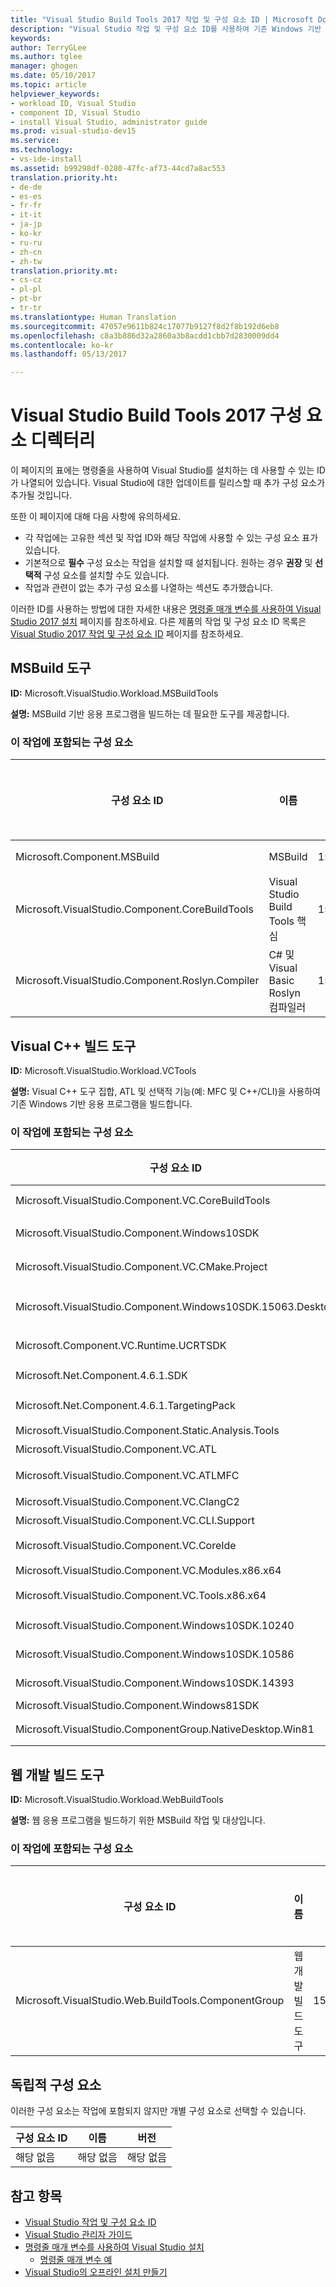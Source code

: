 ```yaml
---
title: "Visual Studio Build Tools 2017 작업 및 구성 요소 ID | Microsoft Docs"
description: "Visual Studio 작업 및 구성 요소 ID를 사용하여 기존 Windows 기반 응용 프로그램을 빌드합니다."
keywords: 
author: TerryGLee
ms.author: tglee
manager: ghogen
ms.date: 05/10/2017
ms.topic: article
helpviewer_keywords:
- workload ID, Visual Studio
- component ID, Visual Studio
- install Visual Studio, administrator guide
ms.prod: visual-studio-dev15
ms.service: 
ms.technology:
- vs-ide-install
ms.assetid: b99298df-0280-47fc-af73-44cd7a8ac553
translation.priority.ht:
- de-de
- es-es
- fr-fr
- it-it
- ja-jp
- ko-kr
- ru-ru
- zh-cn
- zh-tw
translation.priority.mt:
- cs-cz
- pl-pl
- pt-br
- tr-tr
ms.translationtype: Human Translation
ms.sourcegitcommit: 47057e9611b824c17077b9127f8d2f8b192d6eb8
ms.openlocfilehash: c8a3b886d32a2860a3b8acdd1cbb7d2830009dd4
ms.contentlocale: ko-kr
ms.lasthandoff: 05/13/2017

---
```


# <a name="visual-studio-build-tools-2017-component-directory"></a>Visual Studio Build Tools 2017 구성 요소 디렉터리

이 페이지의 표에는 명령줄을 사용하여 Visual Studio를 설치하는 데 사용할 수 있는 ID가 나열되어 있습니다. Visual Studio에 대한 업데이트를 릴리스할 때 추가 구성 요소가 추가될 것입니다.

또한 이 페이지에 대해 다음 사항에 유의하세요.

* 각 작업에는 고유한 섹션 및 작업 ID와 해당 작업에 사용할 수 있는 구성 요소 표가 있습니다.
* 기본적으로 **필수** 구성 요소는 작업을 설치할 때 설치됩니다. 원하는 경우 **권장** 및 **선택적** 구성 요소를 설치할 수도 있습니다.
* 작업과 관련이 없는 추가 구성 요소를 나열하는 섹션도 추가했습니다.

이러한 ID를 사용하는 방법에 대한 자세한 내용은 [명령줄 매개 변수를 사용하여 Visual Studio 2017 설치](use-command-line-parameters-to-install-visual-studio.md) 페이지를 참조하세요. 다른 제품의 작업 및 구성 요소 ID 목록은 [Visual Studio 2017 작업 및 구성 요소 ID](workload-and-component-ids.md) 페이지를 참조하세요.

## <a name="msbuild-tools"></a>MSBuild 도구

**ID:** Microsoft.VisualStudio.Workload.MSBuildTools

**설명:** MSBuild 기반 응용 프로그램을 빌드하는 데 필요한 도구를 제공합니다.

### <a name="components-included-by-this-workload"></a>이 작업에 포함되는 구성 요소

구성 요소 ID | 이름 | 버전 | 종속성 유형
--- | --- | --- | ---
Microsoft.Component.MSBuild | MSBuild | 15.0.26208.0 | 필수
Microsoft.VisualStudio.Component.CoreBuildTools | Visual Studio Build Tools 핵심 | 15.0.26228.0 | 필수
Microsoft.VisualStudio.Component.Roslyn.Compiler | C# 및 Visual Basic Roslyn 컴파일러 | 15.0.26208.0 | 필수


## <a name="visual-c-build-tools"></a>Visual C++ 빌드 도구

**ID:** Microsoft.VisualStudio.Workload.VCTools

**설명:** Visual C++ 도구 집합, ATL 및 선택적 기능(예: MFC 및 C++/CLI)을 사용하여 기존 Windows 기반 응용 프로그램을 빌드합니다.

### <a name="components-included-by-this-workload"></a>이 작업에 포함되는 구성 요소

구성 요소 ID | 이름 | 버전 | 종속성 유형
--- | --- | --- | ---
Microsoft.VisualStudio.Component.VC.CoreBuildTools | Visual C++ Build Tools 핵심 기능 | 15.0.26208.0 | 필수
Microsoft.VisualStudio.Component.Windows10SDK | Windows 유니버설 C 런타임 | 15.0.26208.0 | 필수
Microsoft.VisualStudio.Component.VC.CMake.Project | CMake용 Visual C++ 도구 | 15.0.26208.0 | 권장
Microsoft.VisualStudio.Component.Windows10SDK.15063.Desktop | 데스크톱 C++ x86 및 x64용 Windows 10 SDK(10.0.15063.0) | 15.0.26403.0 | 권장
Microsoft.Component.VC.Runtime.UCRTSDK | Windows 유니버설 CRT SDK | 15.0.26208.0 | Optional
Microsoft.Net.Component.4.6.1.SDK | .NET Framework 4.6.1 SDK | 15.0.26208.0 | Optional
Microsoft.Net.Component.4.6.1.TargetingPack | .NET Framework 4.6.1 타기팅 팩 | 15.0.26208.0 | Optional
Microsoft.VisualStudio.Component.Static.Analysis.Tools | 정적 분석 도구 | 15.0.26208.0 | Optional
Microsoft.VisualStudio.Component.VC.ATL | Visual C++ ATL 지원 | 15.0.26208.0 | Optional
Microsoft.VisualStudio.Component.VC.ATLMFC | MFC 및 ATL 지원(x86 및 x64) | 15.0.26208.0 | Optional
Microsoft.VisualStudio.Component.VC.ClangC2 | Clang/C2(실험적) | 15.0.26208.0 | Optional
Microsoft.VisualStudio.Component.VC.CLI.Support | C++/CLI 지원 | 15.0.26208.0 | Optional
Microsoft.VisualStudio.Component.VC.CoreIde | Visual Studio C++ 핵심 기능 | 15.0.26208.0 | Optional
Microsoft.VisualStudio.Component.VC.Modules.x86.x64 | 표준 라이브러리 모듈 | 15.0.26208.0 | Optional
Microsoft.VisualStudio.Component.VC.Tools.x86.x64 | VC++ 2017 v141 도구 집합(x86, x64) | 15.0.26208.0 | Optional
Microsoft.VisualStudio.Component.Windows10SDK.10240 | Windows 10 SDK(10.0.10240.0) | 15.0.26208.0 | Optional
Microsoft.VisualStudio.Component.Windows10SDK.10586 | Windows 10 SDK(10.0.10586.0) | 15.0.26208.0 | Optional
Microsoft.VisualStudio.Component.Windows10SDK.14393 | Windows 10 SDK(10.0.14393.0) | 15.0.26208.0 | Optional
Microsoft.VisualStudio.Component.Windows81SDK | Windows 8.1 SDK | 15.0.26208.0 | Optional
Microsoft.VisualStudio.ComponentGroup.NativeDesktop.Win81 | Windows 8.1 SDK 및 UCRT SDK | 15.0.26208.0 | Optional


## <a name="web-development-build-tools"></a>웹 개발 빌드 도구

**ID:** Microsoft.VisualStudio.Workload.WebBuildTools

**설명:** 웹 응용 프로그램을 빌드하기 위한 MSBuild 작업 및 대상입니다.

### <a name="components-included-by-this-workload"></a>이 작업에 포함되는 구성 요소

구성 요소 ID | 이름 | 버전 | 종속성 유형
--- | --- | --- | ---
Microsoft.VisualStudio.Web.BuildTools.ComponentGroup | 웹 개발 빌드 도구 | 15.0.26323.1 | 필수
## <a name="unaffiliated-components"></a>독립적 구성 요소

이러한 구성 요소는 작업에 포함되지 않지만 개별 구성 요소로 선택할 수 있습니다.

구성 요소 ID | 이름 | 버전
--- | --- | ---
해당 없음 | 해당 없음 | 해당 없음


## <a name="see-also"></a>참고 항목

* [Visual Studio 작업 및 구성 요소 ID](workload-and-component-ids.md)
* [Visual Studio 관리자 가이드](visual-studio-administrator-guide.md)
* [명령줄 매개 변수를 사용하여 Visual Studio 설치](use-command-line-parameters-to-install-visual-studio.md)
  * [명령줄 매개 변수 예](command-line-parameter-examples.md)
* [Visual Studio의 오프라인 설치 만들기](create-an-offline-installation-of-visual-studio.md)

